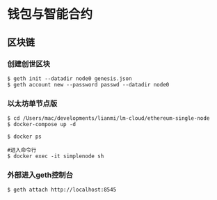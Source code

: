# 钱包与智能合约

##  区块链

### 创建创世区块
```
$ geth init --datadir node0 genesis.json
$ geth account new --password passwd --datadir node0
```

### 以太坊单节点版
```
$ cd /Users/mac/developments/lianmi/lm-cloud/ethereum-single-node
$ docker-compose up -d

$ docker ps

#进入命令行
$ docker exec -it simplenode sh

```


### 外部进入geth控制台
```
$ geth attach http://localhost:8545
```